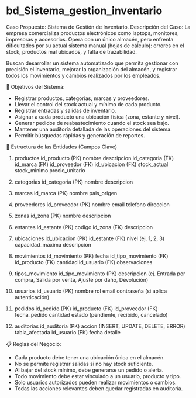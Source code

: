 # bd_Sistema_gestion_inventario

Caso Propuesto: Sistema de Gestión de Inventario.
Descripción del Caso: La empresa comercializa productos electrónicos como laptops, monitores, impresoras y accesorios. Opera con un único almacén, pero enfrenta dificultades por su actual sistema manual (hojas de cálculo): errores en el stock, productos mal ubicados, y falta de trazabilidad.

Buscan desarrollar un sistema automatizado que permita gestionar con precisión el inventario, mejorar la organización del almacén, y registrar todos los movimientos y cambios realizados por los empleados.

🎯 Objetivos del Sistema:
- Registrar productos, categorías, marcas y proveedores.
- Llevar el control del stock actual y mínimo de cada producto.
- Registrar entradas y salidas de inventario.
- Asignar a cada producto una ubicación física (zona, estante y nivel).
- Generar pedidos de reabastecimiento cuando el stock sea bajo.
- Mantener una auditoría detallada de las operaciones del sistema.
- Permitir búsquedas rápidas y generación de reportes.

🧾 Estructura de las Entidades (Campos Clave)

1. productos
id_producto (PK)
nombre
descripcion
id_categoria (FK)
id_marca (FK)
id_proveedor (FK)
id_ubicacion (FK)
stock_actual
stock_minimo
precio_unitario

2. categorias
id_categoria (PK)
nombre
descripcion

3. marcas
id_marca (PK)
nombre
pais_origen

4. proveedores
id_proveedor (PK)
nombre
email
telefono
direccion

5. zonas
id_zona (PK)
nombre
descripcion

6. estantes
id_estante (PK)
codigo
id_zona (FK)
descripcion

7. ubicaciones
id_ubicacion (PK)
id_estante (FK)
nivel (ej. 1, 2, 3)
capacidad_maxima
descripcion

8. movimientos
id_movimiento (PK)
fecha
id_tipo_movimiento (FK)
id_producto (FK)
cantidad
id_usuario (FK)
observaciones

9. tipos_movimiento
id_tipo_movimiento (PK)
descripcion (ej. Entrada por compra, Salida por venta, Ajuste por daño, Devolución)

10. usuarios
id_usuario (PK)
nombre
rol
email
contraseña (si aplica autenticación)

11. pedidos
id_pedido (PK)
id_producto (FK)
id_proveedor (FK)
fecha_pedido
cantidad
estado (pendiente, recibido, cancelado)

12. auditorias
id_auditoria (PK)
accion (INSERT, UPDATE, DELETE, ERROR)
tabla_afectada
id_usuario (FK)
fecha
detalle


📋 Reglas del Negocio:
- Cada producto debe tener una ubicación única en el almacén.
- No se permite registrar salidas si no hay stock suficiente.
- Al bajar del stock mínimo, debe generarse un pedido o alerta.
- Todo movimiento debe estar vinculado a un usuario, producto y tipo.
- Solo usuarios autorizados pueden realizar movimientos o cambios.
- Todas las acciones relevantes deben quedar registradas en auditoría.

